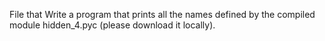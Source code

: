File that Write a program that prints all the names defined by the compiled module hidden_4.pyc (please download it locally).
